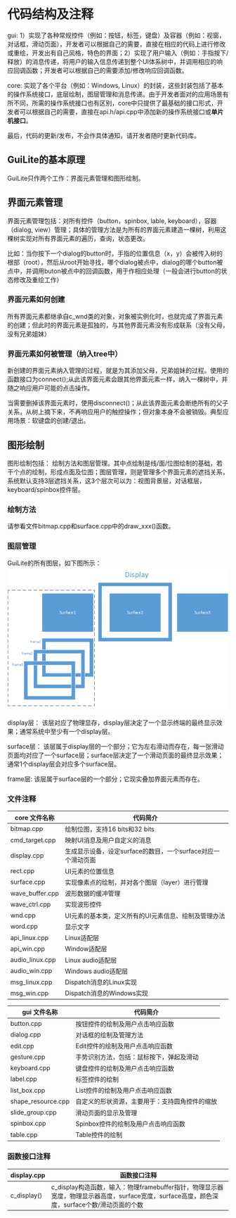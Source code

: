 # 代码结构及注释
gui: 1）实现了各种常规控件（例如：按钮，标签，键盘）及容器（例如：视窗，对话框，滑动页面），开发者可以根据自己的需要，直接在相应的代码上进行修改或重绘，开发出有自己风格，特色的界面；2）实现了用户输入（例如：手指按下/释放）的消息传递，将用户的输入信息传递到整个UI体系树中，并调用相应的响应回调函数；开发者可以根据自己的需要添加/修改响应回调函数。

core: 实现了各个平台（例如：Windows, Linux）的封装，这些封装包括了基本的操作系统接口，底层绘制，图层管理和消息传递。由于开发者面对的应用场景有所不同，所需的操作系统接口也有区别，core中只提供了最基础的接口形式，开发者可以根据自己的需要，直接在api.h/api.cpp中添加新的操作系统接口或**单片机接口**。

最后，代码的更新/发布，不会作具体通知，请开发者随时更新代码库。

## GuiLite的基本原理
GuiLite只作两个工作：界面元素管理和图形绘制。

## 界面元素管理
界面元素管理包括：对所有控件（button，spinbox, lable, keyboard），容器（dialog, view）管理；具体的管理方法是为所有的界面元素建造一棵树，利用这棵树实现对所有界面元素的遍历，查询，状态更改。

比如：当你按下一个dialog的button时，手指的位置信息（x，y）会被传入树的根部（root），然后从root开始寻找，哪个dialog被点中，dialog的哪个button被点中，并调用buton被点中的回调函数，用于作相应处理（一般会进行button的状态修改及重绘工作）

### 界面元素如何创建
所有界面元素都继承自c_wnd类的对象，对象被实例化时，也就完成了界面元素的创建；但此时的界面元素是孤独的，与其他界面元素没有形成联系（没有父母，没有兄弟姐妹）

### 界面元素如何被管理（纳入tree中）
新创建的界面元素纳入管理的过程，就是为其添加父母，兄弟姐妹的过程。使用的函数接口为connect();从此该界面元素会跟其他界面元素一样，纳入一棵树中，并随之响应用户可能的点击操作。

当需要删掉该界面元素时，使用disconnect()；从此该界面元素会断绝所有的父子关系，从树上摘下来，不再响应用户的触控操作；但对象本身不会被销毁。典型应用场景：软键盘的创建/退出。

## 图形绘制
图形绘制包括： 绘制方法和图层管理。其中点绘制是线/面/位图绘制的基础，若干个点的绘制，形成点面及位图；图层管理，则是管理多个界面元素的遮挡关系，系统默认支持3层遮挡关系，这3个层次可以为：视图背景层，对话框层，keyboard/spinbox控件层。

### 绘制方法
请参看文件bitmap.cpp和surface.cpp中的draw_xxx()函数。

### 图层管理
GuiLite的所有图层，如下图所示：
![Graphic layer](GraphicLayer.png)

display层：
该层对应了物理显存，display层决定了一个显示终端的最终显示效果；通常系统中至少有一个display层。

surface层：
该层属于display层的一个部分；它为左右滑动而存在，每一张滑动页面均对应了一个surface层；surface层决定了一个滑动页面的最终显示效果；通常1个display层会对应多个surface层。

frame层:
该层属于surface层的一个部分；它现实叠加界面元素而存在。

### 文件注释
| core 文件名称 | 代码简介 |
| --- | --- |
| bitmap.cpp | 绘制位图，支持16 bits和32 bits |
| cmd_target.cpp | 映射UI消息及用户自定义的消息 |
| display.cpp | 生成显示设备，设定surface的数目，一个surface对应一个滑动页面 |
| rect.cpp | UI元素的位置信息 |
| surface.cpp | 实现像素点的绘制，并对各个图层（layer）进行管理 |
| wave_buffer.cpp | 波形数据的缓冲管理 |
| wave_ctrl.cpp | 实现波形控件 |
| wnd.cpp | UI元素的基本类，定义所有的UI元素信息、绘制及管理办法 |
| word.cpp | 显示文字 |
| api_linux.cpp | Linux适配层 |
| api_win.cpp | Window适配层 |
| audio_linux.cpp | Linux audio适配层 |
| audio_win.cpp | Windows audio适配层 |
| msg_linux.cpp | Dispatch消息的Linux实现 |
| msg_win.cpp | Dispatch消息的Windows实现 |


| gui 文件名称 | 代码简介 |
| --- | --- |
| button.cpp | 按钮控件的绘制及用户点击响应函数 |
| dialog.cpp | 对话框的绘制及管理方法 |
| edit.cpp | Edit控件的绘制及用户点击响应函数 |
| gesture.cpp | 手势识别方法，包括：鼠标按下，弹起及滑动 |
| keyboard.cpp | 键盘控件的绘制及用户点击响应函数 |
| label.cpp | 标签控件的绘制 |
| list_box.cpp | List控件的绘制及用户点击响应函数 |
| shape_resource.cpp | 自定义的形状资源，主要用于：支持圆角控件的缩放 |
| slide_group.cpp | 滑动页面的显示及管理 |
| spinbox.cpp | Spinbox控件的绘制及用户点击响应函数 |
| table.cpp | Table控件的绘制 |

### 函数接口注释
| display.cpp | 函数接口注释 |
| --- | --- |
| c_display() | c_display构造函数，输入：物理framebuffer指针，物理显示器宽度，物理显示器高度，surface宽度，surface高度，颜色深度，surface个数/滑动页面的个数 |